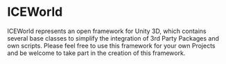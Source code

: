 # ICEWorld
ICEWorld represents an open framework for Unity 3D, which contains several base classes to simplify the integration of 3rd Party Packages and own scripts. Please feel free to use this framework for your own Projects and be welcome to take part in the creation of this framework.

